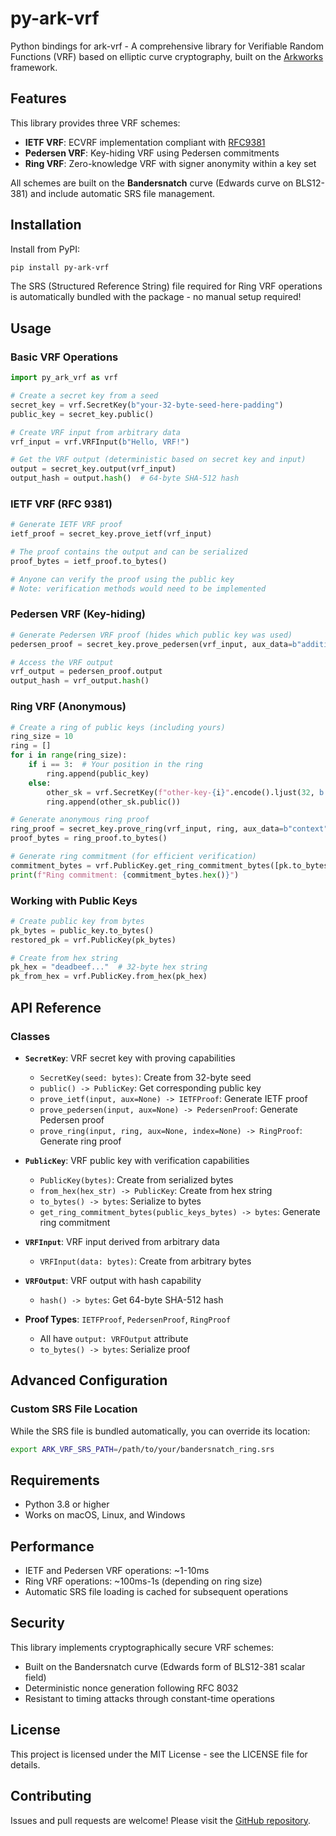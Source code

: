 # py-ark-vrf

Python bindings for ark-vrf - A comprehensive library for Verifiable Random Functions (VRF) based on elliptic curve cryptography, built on the [Arkworks](https://github.com/arkworks-rs) framework.

## Features

This library provides three VRF schemes:

- **IETF VRF**: ECVRF implementation compliant with [RFC9381](https://datatracker.ietf.org/doc/rfc9381)
- **Pedersen VRF**: Key-hiding VRF using Pedersen commitments
- **Ring VRF**: Zero-knowledge VRF with signer anonymity within a key set

All schemes are built on the **Bandersnatch** curve (Edwards curve on BLS12-381) and include automatic SRS file management.

## Installation

Install from PyPI:

```bash
pip install py-ark-vrf
```

The SRS (Structured Reference String) file required for Ring VRF operations is automatically bundled with the package - no manual setup required!

## Usage

### Basic VRF Operations

```python
import py_ark_vrf as vrf

# Create a secret key from a seed
secret_key = vrf.SecretKey(b"your-32-byte-seed-here-padding")
public_key = secret_key.public()

# Create VRF input from arbitrary data
vrf_input = vrf.VRFInput(b"Hello, VRF!")

# Get the VRF output (deterministic based on secret key and input)
output = secret_key.output(vrf_input)
output_hash = output.hash()  # 64-byte SHA-512 hash
```

### IETF VRF (RFC 9381)

```python
# Generate IETF VRF proof
ietf_proof = secret_key.prove_ietf(vrf_input)

# The proof contains the output and can be serialized
proof_bytes = ietf_proof.to_bytes()

# Anyone can verify the proof using the public key
# Note: verification methods would need to be implemented
```

### Pedersen VRF (Key-hiding)

```python
# Generate Pedersen VRF proof (hides which public key was used)
pedersen_proof = secret_key.prove_pedersen(vrf_input, aux_data=b"additional_context")

# Access the VRF output
vrf_output = pedersen_proof.output
output_hash = vrf_output.hash()
```

### Ring VRF (Anonymous)

```python
# Create a ring of public keys (including yours)
ring_size = 10
ring = []
for i in range(ring_size):
    if i == 3:  # Your position in the ring
        ring.append(public_key)
    else:
        other_sk = vrf.SecretKey(f"other-key-{i}".encode().ljust(32, b'\0'))
        ring.append(other_sk.public())

# Generate anonymous ring proof
ring_proof = secret_key.prove_ring(vrf_input, ring, aux_data=b"context")
proof_bytes = ring_proof.to_bytes()

# Generate ring commitment (for efficient verification)
commitment_bytes = vrf.PublicKey.get_ring_commitment_bytes([pk.to_bytes() for pk in ring])
print(f"Ring commitment: {commitment_bytes.hex()}")
```

### Working with Public Keys

```python
# Create public key from bytes
pk_bytes = public_key.to_bytes()
restored_pk = vrf.PublicKey(pk_bytes)

# Create from hex string
pk_hex = "deadbeef..."  # 32-byte hex string
pk_from_hex = vrf.PublicKey.from_hex(pk_hex)
```

## API Reference

### Classes

- **`SecretKey`**: VRF secret key with proving capabilities
  - `SecretKey(seed: bytes)`: Create from 32-byte seed
  - `public() -> PublicKey`: Get corresponding public key
  - `prove_ietf(input, aux=None) -> IETFProof`: Generate IETF proof
  - `prove_pedersen(input, aux=None) -> PedersenProof`: Generate Pedersen proof
  - `prove_ring(input, ring, aux=None, index=None) -> RingProof`: Generate ring proof

- **`PublicKey`**: VRF public key with verification capabilities
  - `PublicKey(bytes)`: Create from serialized bytes
  - `from_hex(hex_str) -> PublicKey`: Create from hex string
  - `to_bytes() -> bytes`: Serialize to bytes
  - `get_ring_commitment_bytes(public_keys_bytes) -> bytes`: Generate ring commitment

- **`VRFInput`**: VRF input derived from arbitrary data
  - `VRFInput(data: bytes)`: Create from arbitrary bytes

- **`VRFOutput`**: VRF output with hash capability
  - `hash() -> bytes`: Get 64-byte SHA-512 hash

- **Proof Types**: `IETFProof`, `PedersenProof`, `RingProof`
  - All have `output: VRFOutput` attribute
  - `to_bytes() -> bytes`: Serialize proof

## Advanced Configuration

### Custom SRS File Location

While the SRS file is bundled automatically, you can override its location:

```bash
export ARK_VRF_SRS_PATH=/path/to/your/bandersnatch_ring.srs
```

## Requirements

- Python 3.8 or higher
- Works on macOS, Linux, and Windows

## Performance

- IETF and Pedersen VRF operations: ~1-10ms
- Ring VRF operations: ~100ms-1s (depending on ring size)
- Automatic SRS file loading is cached for subsequent operations

## Security

This library implements cryptographically secure VRF schemes:
- Built on the Bandersnatch curve (Edwards form of BLS12-381 scalar field)
- Deterministic nonce generation following RFC 8032
- Resistant to timing attacks through constant-time operations

## License

This project is licensed under the MIT License - see the LICENSE file for details.

## Contributing

Issues and pull requests are welcome! Please visit the [GitHub repository](https://github.com/chainscore/py-ark-vrf).

